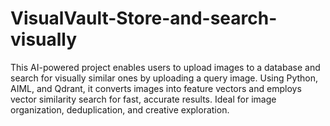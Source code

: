# VisualVault-Store-and-search-visually
This AI-powered project enables users to upload images to a database and search for visually similar ones by uploading a query image. Using Python, AIML, and Qdrant, it converts images into feature vectors and employs vector similarity search for fast, accurate results. Ideal for image organization, deduplication, and creative exploration.
